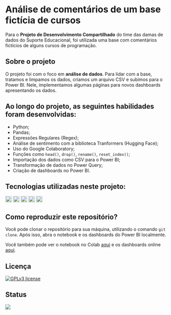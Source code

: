 # Análise de comentários de um base fictícia de cursos
Para o **Projeto de Desenvolvimento Compartilhado** do time das damas de dados do Suporte Educacional, foi utilizada uma base com comentários fictícios de alguns cursos de programação.

## Sobre o projeto
O projeto foi com o foco em **análise de dados**. Para lidar com a base, tratamos e limpamos os dados, criamos um arquivo CSV e subimos para o Power BI. Nele, implementamos algumas páginas para novos dashboards apresentando os dados.

## Ao longo do projeto, as seguintes habilidades foram desenvolvidas:
- Python;
- Pandas;
- Expressões Regulares (Regex);
- Análise de sentimento com a biblioteca Tranformers (Hugging Face);
- Uso do Google Colaboratory;
- Funções como `head()`, `drop()`, `rename()`, `reset_index()`;
- Importação dos dados como CSV para o Power BI;
- Transformação de dados no Power Query;
- Criação de dashboards no Power BI.

## Tecnologias utilizadas neste projeto:
<img height="20" src="https://img.shields.io/badge/Google_Colaboratory-darkorange"> <img height="20" src="https://img.shields.io/badge/Pandas-turquoise"> <img height="20" src="https://img.shields.io/badge/Power%20BI-yellow"> <img height="20" src="https://img.shields.io/badge/Transformers-lightgrey"> <img height="20" src="https://img.shields.io/badge/Python-yellow">

## Como reproduzir este repositório?
Você pode clonar o repositório para sua máquina, utilizando o comando `git clone`. Após isso, abra o notebook e os dashboards do Power BI localmente.

Você também pode ver o notebook no Colab [aqui]() e os dashboards online [aqui]().

## Licença
[![GPLv3 license](https://img.shields.io/badge/License-GPLv3-blue.svg)](http://perso.crans.org/besson/LICENSE.html)

## Status
<img src="https://img.shields.io/badge/Status-Finalizado-brightgreen">
